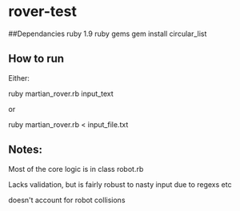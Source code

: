 # rover-test

##Dependancies
ruby 1.9
ruby gems
gem install circular_list

## How to run

Either:

ruby martian_rover.rb input_text

or

ruby martian_rover.rb < input_file.txt

## Notes:

Most of the core logic is in class robot.rb

Lacks validation, but is fairly robust to nasty input due to regexs etc

doesn't account for robot collisions

